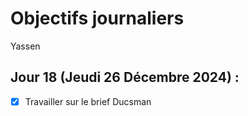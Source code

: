 # Objectifs journaliers

Yassen

## Jour 18 (Jeudi 26 Décembre 2024) :

- [x] Travailler sur le brief Ducsman
